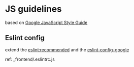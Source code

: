 # JS guidelines
based on [Google JavaScript Style Guide](https://google.github.io/styleguide/jsguide.html)

## Eslint config

extend the [eslint:recommended](https://eslint.org/docs/rules/) and
the [eslint-config-google](https://github.com/google/eslint-config-google)

ref: _frontend/.eslintrc.js